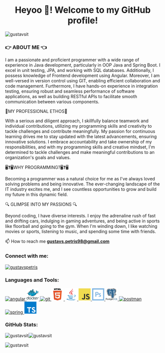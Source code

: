 <h1 align="center">Heyoo 👋! Welcome to my GitHub profile!</h1>
<p align="left"> <img src="https://komarev.com/ghpvc/?username=gustavsit&label=Profile%20views&color=0e75b6&style=flat" alt="gustavsit" /> </p>

<h3 align="left">👉 ABOUT ME 👈</h3>
<p>I am a passionate and proficient programmer with a wide range of experience in Java development, particularly in OOP Java and Spring Boot. I excel in unit testing, JPA, and working with SQL databases. Additionally, I possess knowledge of Frontend development using Angular. Moreover, I am well-versed in version control using GIT, enabling efficient collaboration and code management. Furthermore, I have hands-on experience in integration testing, ensuring robust and seamless performance of software applications, as well as building RESTful APIs to facilitate smooth communication between various components.</p>

🤝MY PROFESSIONAL ETHOS🤝 
<p>With a serious and diligent approach, I skillfully balance teamwork and individual contributions, utilizing my programming skills and creativity to tackle challenges and contribute meaningfully. My passion for continuous learning drives me to stay updated with the latest advancements, ensuring innovative solutions. I embrace accountability and take ownership of my responsibilities, and with my programming skills and creative mindset, I'm determined to tackle challenges and make meaningful contributions to an organization's goals and values.</p>

🖥️❓🖥️WHY PROGRAMMING?🖥️❓🖥️ 
<p>Becoming a programmer was a natural choice for me as I've always loved solving problems and being innovative. The ever-changing landscape of the IT industry excites me, and I see countless opportunities to grow and build my future in this dynamic field.</p>

🔍 GLIMPSE INTO MY PASSIONS 🔍
<p>Beyond coding, I have diverse interests. I enjoy the adrenaline rush of fast and drifting cars, indulging in gaming adventures, and being active in sports like floorball and going to the gym. When I'm winding down, I like watching movies or sports, listening to music, and spending some time with friends.</p>

📫 How to reach me **gustavs.petris98@gmail.com**

<h3 align="left">Connect with me:</h3>
<p align="left">
<a href="https://linkedin.com/in/gustavspetris" target="blank"><img align="center" src="https://raw.githubusercontent.com/rahuldkjain/github-profile-readme-generator/master/src/images/icons/Social/linked-in-alt.svg" alt="gustavspetris" height="30" width="40" /></a>
</p>

<h3 align="left">Languages and Tools:</h3>
<p align="left"> <a href="https://angular.io" target="_blank" rel="noreferrer"> <img src="https://angular.io/assets/images/logos/angular/angular.svg" alt="angular" width="40" height="40"/> </a> <a href="https://www.docker.com/" target="_blank" rel="noreferrer"> <img src="https://raw.githubusercontent.com/devicons/devicon/master/icons/docker/docker-original-wordmark.svg" alt="docker" width="40" height="40"/> </a> <a href="https://git-scm.com/" target="_blank" rel="noreferrer"> <img src="https://www.vectorlogo.zone/logos/git-scm/git-scm-icon.svg" alt="git" width="40" height="40"/> </a> <a href="https://www.w3.org/html/" target="_blank" rel="noreferrer"> <img src="https://raw.githubusercontent.com/devicons/devicon/master/icons/html5/html5-original-wordmark.svg" alt="html5" width="40" height="40"/> </a> <a href="https://www.java.com" target="_blank" rel="noreferrer"> <img src="https://raw.githubusercontent.com/devicons/devicon/master/icons/java/java-original.svg" alt="java" width="40" height="40"/> </a> <a href="https://developer.mozilla.org/en-US/docs/Web/JavaScript" target="_blank" rel="noreferrer"> <img src="https://raw.githubusercontent.com/devicons/devicon/master/icons/javascript/javascript-original.svg" alt="javascript" width="40" height="40"/> </a> <a href="https://www.photoshop.com/en" target="_blank" rel="noreferrer"> <img src="https://raw.githubusercontent.com/devicons/devicon/master/icons/photoshop/photoshop-line.svg" alt="photoshop" width="40" height="40"/> </a> <a href="https://www.postgresql.org" target="_blank" rel="noreferrer"> <img src="https://raw.githubusercontent.com/devicons/devicon/master/icons/postgresql/postgresql-original-wordmark.svg" alt="postgresql" width="40" height="40"/> </a> <a href="https://postman.com" target="_blank" rel="noreferrer"> <img src="https://www.vectorlogo.zone/logos/getpostman/getpostman-icon.svg" alt="postman" width="40" height="40"/> </a> <a href="https://spring.io/" target="_blank" rel="noreferrer"> <img src="https://www.vectorlogo.zone/logos/springio/springio-icon.svg" alt="spring" width="40" height="40"/> </a> <a href="https://www.typescriptlang.org/" target="_blank" rel="noreferrer"> <img src="https://raw.githubusercontent.com/devicons/devicon/master/icons/typescript/typescript-original.svg" alt="typescript" width="40" height="40"/> </a> </p>

<h3 align="left">GitHub Stats:</h3>

<p><img align="left" src="https://github-readme-streak-stats.herokuapp.com/?user=gustavsit&" alt="gustavsit" /></p>


<p>&nbsp;<img align="left" src="https://github-readme-stats.vercel.app/api?username=gustavsit&show_icons=true&locale=en" alt="gustavsit" /></p>


<p><img align="left" src="https://github-readme-stats.vercel.app/api/top-langs?username=gustavsit&show_icons=true&locale=en&layout=compact" alt="gustavsit" /></p>






